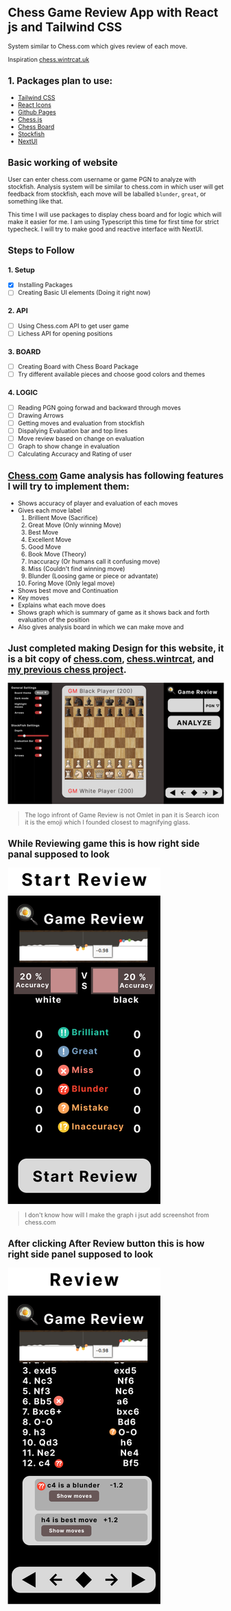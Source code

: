 # Chess Game Review App with React js and Tailwind CSS

System similar to Chess.com which gives review of each move.

Inspiration [chess.wintrcat.uk](https://chess.wintrcat.uk/)

## 1. Packages plan to use:

- [Tailwind CSS](https://tailwindcss.com/docs/guides/create-react-app)
- [React Icons](https://react-icons.github.io/react-icons/)
- [Github Pages](https://github.com/gitname/react-gh-pages)
- [Chess.js](https://www.npmjs.com/package/chess.js?activeTab=readme)
- [Chess Board](https://www.npmjs.com/package/cm-chessboard)
- [Stockfish](https://www.npmjs.com/package/stockfish)
- [NextUI](https://nextui.org/docs/guide/installation)

## Basic working of website

User can enter chess.com username or game PGN to analyze with stockfish. Analysis system will be similar to chess.com in which user will get feedback from stockfish, each move will be laballed `blunder`, `great`, or something like that.

This time I will use packages to display chess board and for logic which will make it easier for me. I am using Typescript this time for first time for strict typecheck. I will try to make good and reactive interface with NextUI.

## Steps to Follow

### 1. Setup

- [x] Installing Packages
- [ ] Creating Basic UI elements (Doing it right now)

### 2. API

- [ ] Using Chess.com API to get user game
- [ ] Lichess API for opening positions

### 3. BOARD

- [ ] Creating Board with Chess Board Package
- [ ] Try different available pieces and choose good colors and themes

### 4. LOGIC

- [ ] Reading PGN going forwad and backward through moves
- [ ] Drawing Arrows
- [ ] Getting moves and evaluation from stockfish
- [ ] Dispalying Evaluation bar and top lines
- [ ] Move review based on change on evaluation
- [ ] Graph to show change in evaluation
- [ ] Calculating Accuracy and Rating of user

## [Chess.com](https://chess.com) Game analysis has following features I will try to implement them:

- Shows accuracy of player and evaluation of each moves
- Gives each move label
  1.  Brillient Move (Sacrifice)
  2.  Great Move (Only winning Move)
  3.  Best Move
  4.  Excellent Move
  5.  Good Move
  6.  Book Move (Theory)
  7.  Inaccuracy (Or humans call it confusing move)
  8.  Miss (Couldn't find winning move)
  9.  Blunder (Loosing game or piece or advantate)
  10. Foring Move (Only legal move)
- Shows best move and Continuation
- Key moves
- Explains what each move does
- Shows graph which is summary of game as it shows back and forth evaluation of the position
- Also gives analysis board in which we can make move and

## Just completed making Design for this website, it is a bit copy of [chess.com](https://chess.com), [chess.wintrcat](https://chess.wintrcat.uk), and [my previous chess project](https://bibekbhusal0.github.io/chess).

![image](public/images/ui/main.png)

> The logo infront of Game Review is not Omlet in pan it is Search icon it is the emoji which I founded closest to magnifying glass.

## While Reviewing game this is how right side panal supposed to look

![image](public/images/UI/Start_Review.png)

> I don't know how will I make the graph i jsut add screenshot from chess.com

## After clicking After Review button this is how right side panel supposed to look

![image](public/images/UI/Review.png)
